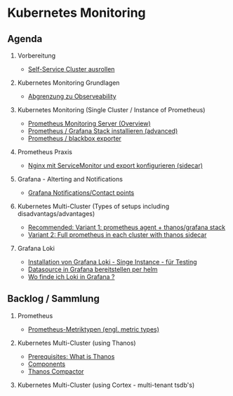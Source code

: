 # Kubernetes Monitoring 

## Agenda 

  1. Vorbereitung
     * [Self-Service Cluster ausrollen](/monitoring/training-stack/install.md)

  1. Kubernetes Monitoring Grundlagen
     * [Abgrenzung zu Observeability](/monitoring/grundlagen/monitoring-vs-observeability.md)
  
  1. Kubernetes Monitoring (Single Cluster / Instance of Prometheus) 
     * [Prometheus Monitoring Server (Overview)](prometheus/overview.md)
     * [Prometheus / Grafana Stack installieren (advanced)](prometheus-grafana/prometheus-grafana/install-with-helm-letsencrypt-basic-auth.md)
     * [Prometheus / blackbox exporter](prometheus-grafana/z_blackbox-exporter.md)
    
  1. Prometheus Praxis
     * [Nginx mit ServiceMonitor und export konfigurieren (sidecar)](monitoring/praxis/03-nginx-servicemonitor.md)

  1. Grafana - Alterting and Notifications
     * [Grafana Notifications/Contact points](/monitoring/alerts/notification-in-grafana.md)

  1. Kubernetes Multi-Cluster (Types of setups including disadvantags/advantages)
     * [Recommended: Variant 1: prometheus agent + thanos/grafana stack](prometheus-setups/prometheus-agent-thanos-grafana.md)
     * [Variant 2: Full prometheus in each cluster with thanos sidecar](prometheus-setups/prometheus-full-sidecar-thanos-grafana.md)

  1. Grafana Loki  
     * [Installation von Grafana Loki - Singe Instance - für Testing](observeability/loki/install-single-instance.md)
     * [Datasource in Grafana bereitstellen per helm](observeability/loki/install-single-instance.md)
     * [Wo finde ich Loki in Grafana ?](observeability/loki/where-to-find-loki-in-grafana.md)

  ## Backlog / Sammlung 

  1. Prometheus
     * [Prometheus-Metriktypen (engl. metric types)](prometheus/metrics/overview.md)

  1. Kubernetes Multi-Cluster (using Thanos) 
     * [Prerequisites: What is Thanos](thanos/what-is-thanos.md)
     * [Components](thanos/components.md)
     * [Thanos Compactor](thanos/compactor.md)

  1. Kubernetes Multi-Cluster (using Cortex - multi-tenant tsdb's) 
